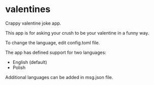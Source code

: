 # valentines

Crappy valentine joke app.

This app is for asking your crush to be your valentine in a funny way.

To change the language, edit config.toml file.

The app has defined support for two languages:
- English (default)
- Polish

Additional languages can be added in msg.json file.
